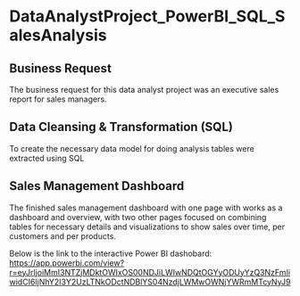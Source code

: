 # DataAnalystProject_PowerBI_SQL_SalesAnalysis

## Business Request
The business request for this data analyst project was an executive sales report for sales managers.

## Data Cleansing & Transformation (SQL)
To create the necessary data model for doing analysis tables were extracted using SQL

## Sales Management Dashboard
The finished sales management dashboard with one page with works as a dashboard and overview, with two other pages focused on combining tables for necessary details and visualizations to show sales over time, per customers and per products.

Below is the link to the interactive Power BI dashobard:
https://app.powerbi.com/view?r=eyJrIjoiMmI3NTZjMDktOWIxOS00NDJiLWIwNDQtOGYyODUyYzQ3NzFmIiwidCI6IjNhY2I3Y2UzLTNkODctNDBlYS04NzdjLWMwOWNjYWRmMTcyNyJ9
